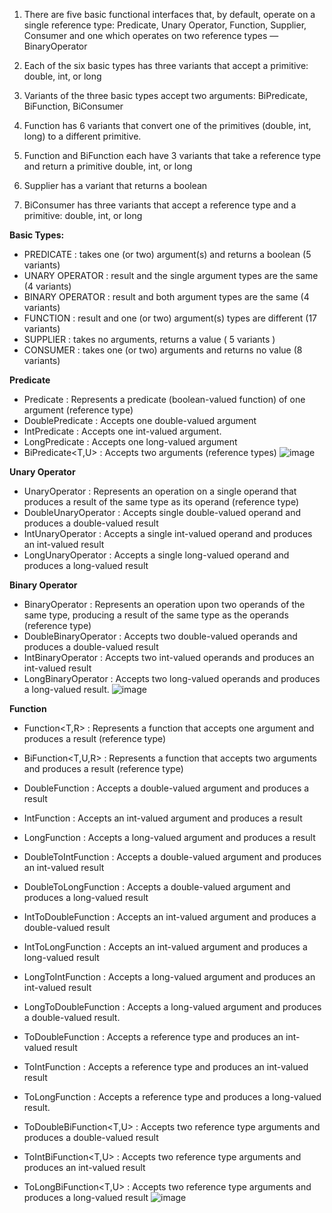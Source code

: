



1. There are five basic functional interfaces that, by default, operate on a single reference type: Predicate, Unary Operator, Function, Supplier, Consumer and one which operates on two reference types — BinaryOperator

2. Each of the six basic types has three variants that accept a primitive: double, int, or long

3. Variants of the three basic types accept two arguments: BiPredicate, BiFunction, BiConsumer

4. Function has 6 variants that convert one of the primitives (double, int, long) to a different primitive.

5. Function and BiFunction each have 3 variants that take a reference type and return a primitive double, int, or long

6. Supplier has a variant that returns a boolean

7. BiConsumer has three variants that accept a reference type and a primitive: double, int, or long

**Basic Types:**

- PREDICATE               : 	takes one (or two) argument(s) and returns a boolean (5 variants)
- UNARY OPERATOR          : 	result and the single argument types are the same (4 variants)
- BINARY OPERATOR         : 	result and both argument types are the same (4 variants)
- FUNCTION                : 	result and one (or two) argument(s) types are different (17 variants)
- SUPPLIER                : 	takes no arguments, returns a value ( 5 variants )
- CONSUMER                : 	takes one (or two) arguments and returns no value (8 variants)

**Predicate**    

- Predicate<T> : Represents a predicate (boolean-valued function) of one argument  (reference type)
- DoublePredicate : Accepts one double-valued argument
- IntPredicate : Accepts one int-valued argument.
- LongPredicate : Accepts one long-valued argument
- BiPredicate<T,U> : Accepts two arguments  (reference types)
  ![image](https://user-images.githubusercontent.com/20484835/218272973-a4f0f815-2554-4506-a05d-34278817ee30.png)


**Unary Operator**

- UnaryOperator<T> : Represents an operation on a single operand that produces a result of the same type as its operand  (reference type)
- DoubleUnaryOperator : Accepts single double-valued operand and produces a double-valued result
- IntUnaryOperator : Accepts a single int-valued operand and produces an int-valued result
- LongUnaryOperator : Accepts a single long-valued operand and produces a long-valued result
 
**Binary Operator**
  
- BinaryOperator<T> : Represents an operation upon two operands of the same type, producing a result of the same type as the operands  (reference type)
- DoubleBinaryOperator : Accepts two double-valued operands and produces a double-valued result
- IntBinaryOperator : Accepts two int-valued operands and produces an int-valued result
- LongBinaryOperator : Accepts two long-valued operands and produces a long-valued result.
    ![image](https://user-images.githubusercontent.com/20484835/218273140-43012f56-3134-4fbe-9dc7-3c11fd70adb9.png)

**Function**
  
- Function<T,R> : Represents a function that accepts one argument and produces a result (reference type)
- BiFunction<T,U,R> : Represents a function that accepts two arguments and produces a result (reference type)
  
- DoubleFunction<R> : Accepts a double-valued argument and produces a result
- IntFunction<R> : Accepts an int-valued argument and produces a result
- LongFunction<R> : Accepts a long-valued argument and produces a result
  
- DoubleToIntFunction : Accepts a double-valued argument and produces an int-valued result
- DoubleToLongFunction : Accepts a double-valued argument and produces a long-valued result
- IntToDoubleFunction : Accepts an int-valued argument and produces a double-valued result
- IntToLongFunction : Accepts an int-valued argument and produces a long-valued result
- LongToIntFunction : Accepts a long-valued argument and produces an int-valued result
- LongToDoubleFunction : Accepts a long-valued argument and produces a double-valued result.

- ToDoubleFunction<T> : Accepts a reference type and produces an int-valued result
- ToIntFunction<T> : Accepts a reference type and produces an int-valued result
- ToLongFunction<T> : Accepts a reference type and produces a long-valued result.
- ToDoubleBiFunction<T,U> : Accepts two reference type arguments and produces a double-valued result
- ToIntBiFunction<T,U> : Accepts two reference type arguments and produces an int-valued result
- ToLongBiFunction<T,U> : Accepts two reference type arguments and produces a long-valued result 
    ![image](https://user-images.githubusercontent.com/20484835/218273330-7840e091-da0a-4b5c-9a62-41ad7aaaac88.png)



